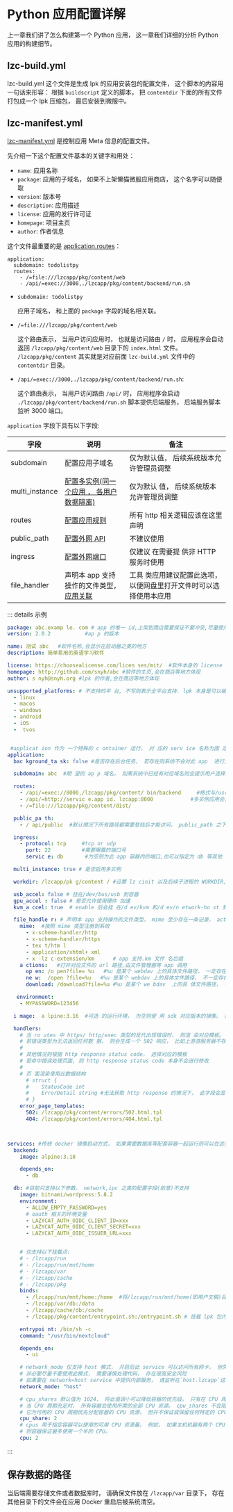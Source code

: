 # Python 应用配置详解
上一章我们讲了怎么构建第一个 Python 应用， 这一章我们详细的分析 Python 应用的构建细节。

## lzc-build.yml

lzc-build.yml 这个文件是生成 lpk 的应用安装包的配置文件， 这个脚本的内容用一句话来形容： 根据 `buildscript` 定义的脚本， 把 `contentdir` 下面的所有文件打包成一个 lpk 压缩包， 最后安装到微服中。

## lzc-manifest.yml

[lzc-manifest.yml](./spec/manifest) 是控制应用 Meta 信息的配置文件。

先介绍一下这个配置文件基本的关键字和用处：
- `name`: 应用名称
- `package`: 应用的子域名， 如果不上架懒猫微服应用商店， 这个名字可以随便取
- `version`: 版本号
- `description`: 应用描述
- `license`: 应用的发行许可证
- `homepage`: 项目主页
- `author`: 作者信息

这个文件最重要的是 [application.routes](./advanced-route)：

```shell
application:
  subdomain: todolistpy
  routes:
    - /=file:///lzcapp/pkg/content/web
    - /api/=exec://3000,./lzcapp/pkg/content/backend/run.sh
```

- `subdomain: todolistpy`

  应用子域名， 和上面的 `package` 字段的域名相关联。

- ​`/=file:///lzcapp/pkg/content/web`

  这个路由表示， 当用户访问应用时， 也就是访问路由 `/` 时， 应用程序会自动返回 `/lzcapp/pkg/content/web` 目录下的 `index.html` 文件。 `/lzcapp/pkg/content` 其实就是对应前面 `lzc-build.yml` 文件中的 `contentdir` 目录。

- ​`/api/=exec://3000,./lzcapp/pkg/content/backend/run.sh`:

  这个路由表示， 当用户访问路由 `/api/`​ 时， 应用程序会启动 `./lzcapp/pkg/content/backend/run.sh` 脚本提供后端服务， 后端服务脚本监听 3000 端口。


`application` 字段下具有以下字段:

| 字段           | 说明                                                           | 备注                                   |
|----------------|---------------------------------------------------------------|----------------------------------------|
| subdomain      | 配置应用子域名                                                  | 仅为默认值， 后续系统版本允许管理员调整 |
| multi_instance | [配置多实例(同一个应用 ， 各用户数据隔离)](./advanced-multi-instance) | 仅为默认 值， 后续系统版本允许管理员调整 |
| routes         | [配置应用规则](./advanced-route)                                | 所有  http 相关逻辑应该在这里声明         |
| public_path    |  [配置外网 API](./advanced-public-api)                           | 不建议使用                             |
| ingress        | [配置外网端口](./advanced-public-api)                           | 仅建议 在需要提 供非 HTTP 服务时使用       |
| file_handler    | 声明本 app  支持操作的文件类型， [应用关联](./advanced-mime)            | 工具 类应用建议配置此选项， 以便网盘里打开文件时可以选择使用本应用|

::: details 示例

```yml
package: abc.examp le. com # app 的唯一 id,上架到商店需要保证不要冲突,尽量使用开发者自己的域名作为后缀.
version: 2.0.2           #ap p 的版本

name: 测试 abc   #软件名称,会显示在启动器之类的地方
description: 简单易用的英语学习软件

license: https://choosealicense.com/licen ses/mit/  #软件本身的 license
homepage: http://github.com/snyh/abc #软件的主页,会在商店等地方体现
author: s nyh@snyh.org #lpk 的作者,会在商店等地方体现

unsupported_platforms: # 不支持的平 台, 不写则表示全平台支持. lpk 本身是可以被安装的,但下面列表中的平台无法打开此软件
  - linux
  - macos
  - windows
  - android
  - iOS
  -  tvos


 #applicat ion 作为 一个特殊的 c ontainer 运行， 对 应的 serv ice 名称为固 定的` app`， 其他 service 可以通过此名称与 app 进行通讯
application:
  bac kground_ta sk: false #是否存在后台任务， 若存在则系统不会对此 app  进行主 动休眠 等操作

  subdomain: abc  #期 望的 ap p 域名， 如果系统中已经有对应域名则会提示用户选择其他域名。  最终 app 分配到的域名以/lzcapp/run/app.subdomain 为准

  routes:
    - /api/=exec://8000,/lzcapp/pkg/content/ bin/backend     #格式与/usr/bin/lzcinit -up 参数一致
    - /api/=http://servic e.app id. lzcapp:8000            #多实例应用会自动在 route 里加上 uid
    - /=file:///lzcapp/pkg/content/dist/

  public_pa th:
    - / api/public  #默认情况下所有路径都需要登陆后才能访问， public_path 之下的路径允许非登陆情况下访问

  ingress:
    - protocol: tcp     #tcp or udp
      port: 22          #需要曝露的端口号
      servic e: db       #为空则为此 app 容器内的端口,也可以指定为 db 等其他 service 的名称

  multi_instance: true # 是否启用多实例

  workdir: /lzcapp/pk g/content / #设置 lz cinit 以及后续子进程的 WORKDIR,若不设置或目录不存在则保持使用  container 的 WORKDIR 信息

  usb_accel: false # 挂在/dev/bus/usb 到容器
  gpu_accel : false # 是否允许使用硬件 加速
  kvm_a ccel: true  # enable 后会挂 在/d ev/kvm 和/d ev/n etwork-ho st 到所有  servi ce 中

  file_handle r: # 声明本 app 支持操作的文件类型， mime 至少存在一条记录， actions 至少要支持 open
    mime:  #按照 mime 类型注册到系统
      - x-scheme-handler/http
      - x-scheme-handler/https
      - tex t/htm l
      - application/xhtml+ xml
      - x -lz c-extension/km      # app 支持.km 文件 名后缀
    a ctions:   #打开对应文件的 url 路径,由文件管理器等 app 调用
      op en: /o pen?file= %u   #%u 是某个 webdav 上的具体文件路径， 一定存在
      ne w:  /open ?file=%u   #%u 是某个 webdav 上的具体文件路径， 不一定存在
      download: /download?file=%u #%u 是某个 we bdav  上的具 体文件路径， 一 定存在

   environment:
    - MYPASSWORD=123456

  i mage:  a lpine:3.16  #可选 的运行环境， 为空则使 用 sdk 对应版本的镜像。 若上架到商店， 则此处的镜像必 须上传到商店 仓库统 一托管 。

  handlers:
    # 当 ro utes 中 https/ http/exec 类型的反代出现错误时， 则渲 染对应模板。
    # 若错误类型为无法返回任何数 据， 则会生成一个 502 响应， 比如上游游服务器不存在或网络不通等完全获取不到一个 http response 的情况。
    #
    # 其他情况则根据 http response status code， 选择对应的模板
    # 若命中错误处理页面, 则 http response status code 本身不会进行修改
    #
    # 页 面渲染使用此数据结构
      # struct {
      #    StatusCode int
      #    ErrorDetail string #无法获取 http response 的情况下， 此字段会显示对应错误信息， 并将 StatusCode 设置为 502
      # }
    error_page_templates:
      502: /lzcapp/pkg/content/errors/502.html.tpl
      404: /lzcapp/pkg/content/errors/404.html.tpl



services: #传统 docker 镜像启动方式， 如果需要数据库等配套容器一起运行则可以在这里申明。 传统 app 如 nextcloud、 aria2c 也可以使用这种方式进行兼容运行
  backend:
    image: alpine:3.18

    depends_on:
      - db

  db: #目前只支持以下参数， network,ipc 之类的配置字段(故意)不支持
    image: bitnami/wordpress:5.8.2
    environment:
      - ALLOW_EMPTY_PASSWORD=yes
      # oauth 相关的环境变量
      - LAZYCAT_AUTH_OIDC_CLIENT_ID=xxx
      - LAZYCAT_AUTH_OIDC_CLIENT_SECRET=xxx
      - LAZYCAT_AUTH_OIDC_ISSUER_URL=xxx


    # 仅支持以下挂载点:
    # - /lzcapp/run
    # - /lzcapp/run/mnt/home
    # - /lzcapp/var
    # - /lzcapp/cache
    # - /lzcapp/pkg
    binds:
      - /lzcapp/run/mnt/home:/home  #将/lzcapp/run/mnt/home(即用户文稿)目录挂在到容器内的/home 目录
      - /lzcapp/var/db:/data
      - /lzcapp/cache/db:/cache
      - /lzcapp/pkg/content/entrypoint.sh:/entrypoint.sh # 挂载 lpk 包内的文件

    entrypoi nt: /bin/sh -c
    command: "/usr/bin/nextcloud"

    depends_on:
      - ui

    # network_mode 仅支持 host 模式， 开启后此 service 可以访问所有网卡， 但失去 lzcdns 特性
    # 非必要尽量不要使用此模式， 需要谨慎处理代码， 存在很高安全风险
    # 如果要在 network=host service 中提供内部服务， 请监听在`host.lzcapp`这个内部 IP 上， 不要直接监听 0.0.0.0
    network_mode: "host"

    # cpu_shares 默认值为 1024， 将此值调小可以降低容器的优先级。 只有在 CPU 周期受到限制时， 这种限制才会生效。
    # 当 CPU 周期充足时， 所有容器会使用所需的全部 CPU 资源。 cpu_shares 不会阻止容器在 Swarm 模式下被调度。
    # 它为可用的 CPU 周期优先分配容器的 CPU 资源， 但并不保证或保留任何特定的 CPU 访问权限。
    cpu_share: 2
    # cpus 用于指定容器可以使用的可用 CPU 资源量。 例如， 如果主机机器有两个 CPU， 并且您设置 --cpus="1.5"，
    # 则容器保证最多使用一个半的 CPU。
    cpu: 2

```

:::

## 保存数据的路径
当后端需要存储文件或者数据库时， 请确保文件放在 `/lzcapp/var`​ 目录下， 存在其他目录下的文件会在应用 Docker 重启后被系统清空。
